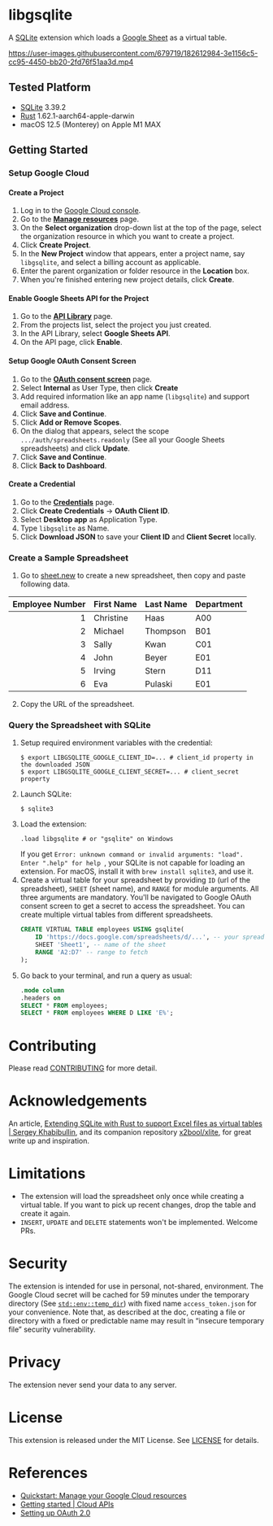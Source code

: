 # libgsqlite

A [SQLite](https://www.sqlite.org) extension which loads a [Google Sheet](https://www.google.com/sheets/about/) as a virtual table.

https://user-images.githubusercontent.com/679719/182612984-3e1156c5-cc95-4450-bb20-2fd76f51aa3d.mp4

## Tested Platform

- [SQLite](https://www.sqlite.org) 3.39.2
- [Rust](https://www.rust-lang.org) 1.62.1-aarch64-apple-darwin
- macOS 12.5 (Monterey) on Apple M1 MAX

## Getting Started

### Setup Google Cloud

#### Create a Project

1. Log in to the [Google Cloud console](https://console.cloud.google.com/).
2. Go to the [**Manage resources**](https://console.cloud.google.com/cloud-resource-manager) page.
3. On the **Select organization** drop-down list at the top of the page, select the organization resource in which you want to create a project.
4. Click **Create Project**.
5. In the **New Project** window that appears, enter a project name, say `libgsqlite`, and select a billing account as applicable.
6. Enter the parent organization or folder resource in the **Location** box.
7. When you're finished entering new project details, click **Create**.

#### Enable Google Sheets API for the Project

1. Go to the [**API Library**](https://console.cloud.google.com/apis/library?project=_) page.
2. From the projects list, select the project you just created.
3. In the API Library, select **Google Sheets API**.
4. On the API page, click **Enable**.

#### Setup Google OAuth Consent Screen

1. Go to the [**OAuth consent screen**](https://console.cloud.google.com/apis/credentials/consent) page.
2. Select **Internal** as User Type, then click **Create**
3. Add required information like an app name (`libgsqlite`) and support email address.
4. Click **Save and Continue**.
5. Click **Add or Remove Scopes**.
6. On the dialog that appears, select the scope `.../auth/spreadsheets.readonly` (See all your Google Sheets spreadsheets) and click **Update**.
7. Click **Save and Continue**.
8. Click **Back to Dashboard**.

#### Create a Credential

1. Go to the [**Credentials**](https://console.cloud.google.com/apis/credentials) page.
2. Click **Create Credentials** → **OAuth Client ID**.
3. Select **Desktop app** as Application Type.
4. Type `libgsqlite` as Name.
5. Click **Download JSON** to save your **Client ID** and **Client Secret** locally.

### Create a Sample Spreadsheet

1. Go to [sheet.new](https://sheet.new) to create a new spreadsheet, then copy and paste following data.

| Employee Number | First Name | Last Name | Department |
|----------------:|------------|-----------|------------|
|               1 | Christine  | Haas      | A00        |
|               2 | Michael    | Thompson  | B01        |
|               3 | Sally      | Kwan      | C01        |
|               4 | John       | Beyer     | E01        |
|               5 | Irving     | Stern     | D11        |
|               6 | Eva        | Pulaski   | E01        |

2. Copy the URL of the spreadsheet.

### Query the Spreadsheet with SQLite

1. Setup required environment variables with the credential:
   ```shell
   $ export LIBGSQLITE_GOOGLE_CLIENT_ID=... # client_id property in the downloaded JSON
   $ export LIBGSQLITE_GOOGLE_CLIENT_SECRET=... # client_secret property
   ```
2. Launch SQLite:
   ```shell
   $ sqlite3
   ```
3. Load the extension:
   ```shell
   .load libgsqlite # or "gsqlite" on Windows
   ```
   If you get `Error: unknown command or invalid arguments: "load". Enter ".help" for help `, your SQLite is not capable for loading an extension. For macOS, install it with `brew install sqlite3`, and use it.
4. Create a virtual table for your spreadsheet by providing `ID` (url of the spreadsheet), `SHEET` (sheet name), and `RANGE` for module arguments. All three arguments are mandatory. You'll be navigated to Google OAuth consent screen to get a secret to access the spreadsheet. You can create multiple virtual tables from different spreadsheets.
   ```sql
   CREATE VIRTUAL TABLE employees USING gsqlite(
       ID 'https://docs.google.com/spreadsheets/d/...', -- your spreadsheet URL
       SHEET 'Sheet1', -- name of the sheet
       RANGE 'A2:D7' -- range to fetch
   );
   ```
5. Go back to your terminal, and run a query as usual:
   ```sql
   .mode column
   .headers on
   SELECT * FROM employees;
   SELECT * FROM employees WHERE D LIKE 'E%';
   ```

# Contributing

Please read [CONTRIBUTING](CONTRIBUTING.md) for more detail.

# Acknowledgements

An article, [Extending SQLite with Rust to support Excel files as virtual tables | Sergey Khabibullin](https://sergey.khabibullin.com/sqlite-extensions-in-rust/), and its companion repository [x2bool/xlite](https://github.com/x2bool/xlite), for great write up and inspiration.

# Limitations

- The extension will load the spreadsheet only once while creating a virtual table. If you want to pick up recent changes, drop the table and create it again.
- `INSERT`, `UPDATE` and `DELETE` statements won't be implemented. Welcome PRs.

# Security

The extension is intended for use in personal, not-shared, environment. The Google Cloud secret will be cached for 59 minutes under the temporary directory (See [`std::env::temp_dir`](https://doc.rust-lang.org/std/env/fn.temp_dir.html)) with fixed name `access_token.json` for your convenience. Note that, as described at the doc, creating a file or directory with a fixed or predictable name may result in “insecure temporary file” security vulnerability.

# Privacy

The extension never send your data to any server.

# License

This extension is released under the MIT License. See [LICENSE](LICENSE) for details.

# References

- [Quickstart: Manage your Google Cloud resources](https://cloud.google.com/resource-manager/docs/manage-google-cloud-resources#create_a_project_resource)
- [Getting started | Cloud APIs](https://cloud.google.com/apis/docs/getting-started)
- [Setting up OAuth 2.0](https://support.google.com/cloud/answer/6158849?hl=en&ref_topic=3473162)
